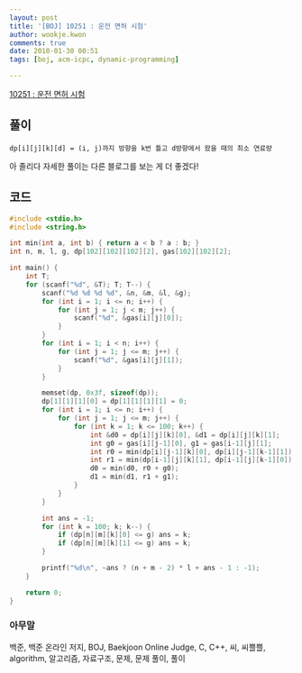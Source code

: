 ```yaml
---
layout: post
title: '[BOJ] 10251 : 운전 면허 시험'
author: wookje.kwon
comments: true
date: 2018-01-30 00:51
tags: [boj, acm-icpc, dynamic-programming]

---
```


[10251 : 운전 면허 시험](https://www.acmicpc.net/problem/10251)

## 풀이

`dp[i][j][k][d] = (i, j)까지 방향을 k번 틀고 d방향에서 왔을 때의 최소 연료량`

아 졸리다 자세한 풀이는 다른 블로그를 보는 게 더 좋겠다!

## 코드

```cpp
#include <stdio.h>
#include <string.h>

int min(int a, int b) { return a < b ? a : b; }
int n, m, l, g, dp[102][102][102][2], gas[102][102][2];

int main() {
	int T;
	for (scanf("%d", &T); T; T--) {
		scanf("%d %d %d %d", &n, &m, &l, &g);
		for (int i = 1; i <= n; i++) {
			for (int j = 1; j < m; j++) {
				scanf("%d", &gas[i][j][0]);
			}
		}
		for (int i = 1; i < n; i++) {
			for (int j = 1; j <= m; j++) {
				scanf("%d", &gas[i][j][1]);
			}
		}

		memset(dp, 0x3f, sizeof(dp));
		dp[1][1][1][0] = dp[1][1][1][1] = 0;
		for (int i = 1; i <= n; i++) {
			for (int j = 1; j <= m; j++) {
				for (int k = 1; k <= 100; k++) {
					int &d0 = dp[i][j][k][0], &d1 = dp[i][j][k][1];
					int g0 = gas[i][j-1][0], g1 = gas[i-1][j][1];
					int r0 = min(dp[i][j-1][k][0], dp[i][j-1][k-1][1]);
					int r1 = min(dp[i-1][j][k][1], dp[i-1][j][k-1][0]);
					d0 = min(d0, r0 + g0);
					d1 = min(d1, r1 + g1);
				}
			}
		}

		int ans = -1;
		for (int k = 100; k; k--) {
			if (dp[n][m][k][0] <= g) ans = k;
			if (dp[n][m][k][1] <= g) ans = k;
		}

		printf("%d\n", ~ans ? (n + m - 2) * l + ans - 1 : -1);
	}

	return 0;
}
```

### 아무말  
백준, 백준 온라인 저지, BOJ, Baekjoon Online Judge, C, C++, 씨, 씨쁠쁠, algorithm, 알고리즘, 자료구조, 문제, 문제 풀이, 풀이
